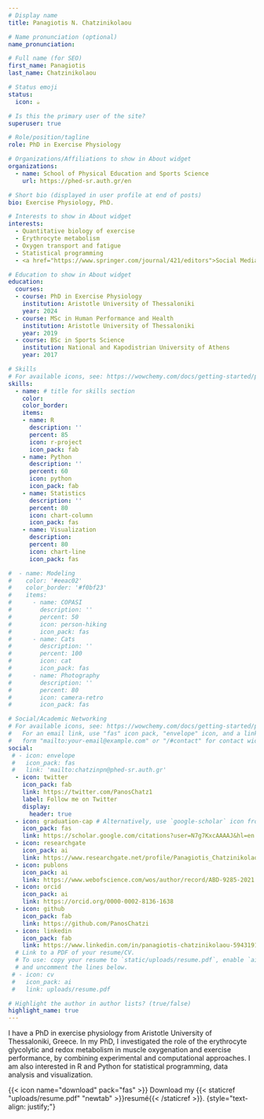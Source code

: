 ```yaml
---
# Display name
title: Panagiotis N. Chatzinikolaou

# Name pronunciation (optional)
name_pronunciation:

# Full name (for SEO)
first_name: Panagiotis
last_name: Chatzinikolaou

# Status emoji
status:
  icon: ☕️

# Is this the primary user of the site?
superuser: true

# Role/position/tagline
role: PhD in Exercise Physiology

# Organizations/Affiliations to show in About widget
organizations:
  - name: School of Physical Education and Sports Science
    url: https://phed-sr.auth.gr/en

# Short bio (displayed in user profile at end of posts)
bio: Exercise Physiology, PhD.

# Interests to show in About widget
interests:
  - Quantitative biology of exercise
  - Erythrocyte metabolism
  - Oxygen transport and fatigue
  - Statistical programming
  - <a href="https://www.springer.com/journal/421/editors">Social Media Ambassador of the European Journal of Applied Physiology (Springer - Nature)</a>

# Education to show in About widget
education:
  courses:
  - course: PhD in Exercise Physiology
    institution: Aristotle University of Thessaloniki
    year: 2024
  - course: MSc in Human Performance and Health
    institution: Aristotle University of Thessaloniki
    year: 2019
  - course: BSc in Sports Science
    institution: National and Kapodistrian University of Athens
    year: 2017

# Skills
# For available icons, see: https://wowchemy.com/docs/getting-started/page-builder/#icons
skills:
  - name: # title for skills section
    color:
    color_border:
    items:
    - name: R
      description: ''
      percent: 85
      icon: r-project
      icon_pack: fab
    - name: Python
      description: ''
      percent: 60
      icon: python
      icon_pack: fab
    - name: Statistics
      description: ''
      percent: 80
      icon: chart-column
      icon_pack: fas
    - name: Visualization
      description:
      percent: 80
      icon: chart-line
      icon_pack: fas

#  - name: Modeling
#    color: '#eeac02'
#    color_border: '#f0bf23'
#    items:
#      - name: COPASI
#        description: ''
#        percent: 50
#        icon: person-hiking
#        icon_pack: fas
#      - name: Cats
#        description: ''
#        percent: 100
#        icon: cat
#        icon_pack: fas
#      - name: Photography
#        description: ''
#        percent: 80
#        icon: camera-retro
#        icon_pack: fas

# Social/Academic Networking
# For available icons, see: https://wowchemy.com/docs/getting-started/page-builder/#icons
#   For an email link, use "fas" icon pack, "envelope" icon, and a link in the
#   form "mailto:your-email@example.com" or "/#contact" for contact widget.
social:
 # - icon: envelope
 #   icon_pack: fas
 #   link: 'mailto:chatzinpn@phed-sr.auth.gr'
  - icon: twitter
    icon_pack: fab
    link: https://twitter.com/PanosChatz1
    label: Follow me on Twitter
    display:
      header: true
  - icon: graduation-cap # Alternatively, use `google-scholar` icon from `ai` icon pack
    icon_pack: fas
    link: https://scholar.google.com/citations?user=N7g7KxcAAAAJ&hl=en
  - icon: researchgate
    icon_pack: ai
    link: https://www.researchgate.net/profile/Panagiotis_Chatzinikolaou4
  - icon: publons
    icon_pack: ai
    link: https://www.webofscience.com/wos/author/record/ABD-9285-2021
  - icon: orcid
    icon_pack: ai
    link: https://orcid.org/0000-0002-8136-1638
  - icon: github
    icon_pack: fab
    link: https://github.com/PanosChatzi
  - icon: linkedin
    icon_pack: fab
    link: https://www.linkedin.com/in/panagiotis-chatzinikolaou-594319168/
  # Link to a PDF of your resume/CV.
  # To use: copy your resume to `static/uploads/resume.pdf`, enable `ai` icons in `params.yaml`,
  # and uncomment the lines below.
 # - icon: cv
 #   icon_pack: ai
 #   link: uploads/resume.pdf

# Highlight the author in author lists? (true/false)
highlight_name: true
---
```


I have a PhD in exercise physiology from Aristotle University of Thessaloniki, Greece. In my PhD, I investigated the role of the erythrocyte glycolytic and redox metabolism in muscle oxygenation and exercise performance, by combining experimental and computational approaches. I am also interested in R and Python for statistical programming, data analysis and visualization.

{{< icon name="download" pack="fas" >}} Download my {{< staticref "uploads/resume.pdf" "newtab" >}}resumé{{< /staticref >}}.
{style="text-align: justify;"}
